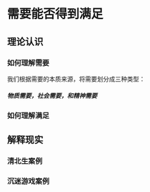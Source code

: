 # 需要能否得到满足

## 理论认识

### 如何理解需要

我们根据需要的本质来源，将需要划分成三种类型：

##### 物质需要，社会需要，和精神需要

### 如何理解满足

## 解释现实

### 清北生案例

### 沉迷游戏案例
